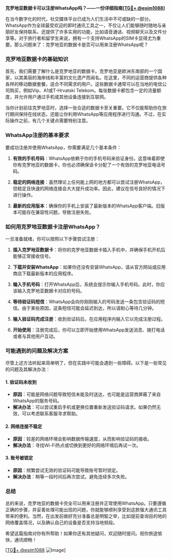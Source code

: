 **克罗地亚数据卡可以注册WhatsApp吗？——一份详细指南[[TG💪+ @esim1088](https://t.me/s/esim1088)]**

在当今数字化的时代，社交媒体平台已成为人们生活中不可或缺的一部分。WhatsApp作为全球最受欢迎的即时通讯工具之一，不仅让人们能够随时随地与亲朋好友保持联系，还提供了许多实用的功能，比如语音通话、视频聊天以及文件分享等。对于旅行者和留学生来说，拥有一个支持WhatsApp的SIM卡显得尤为重要。那么问题来了：克罗地亚的数据卡是否可以用来注册WhatsApp呢？

### 克罗地亚数据卡的基础知识

首先，我们需要了解什么是克罗地亚的数据卡。克罗地亚是欧洲东南部的一个国家，以其美丽的海岸线和丰富的文化遗产而闻名。在这里，不同的运营商提供各种各样的移动数据套餐，适合不同需求的用户。这些数据卡通常可以在当地的电信公司购买，例如Vip、A1或T-Hrvatski Telekom。每张数据卡都包含一定的流量额度，并允许用户通过手机或其他设备连接到互联网。

当你计划前往克罗地亚时，选择一张合适的数据卡至关重要。它不仅能帮助你在旅行期间保持在线状态，还能让你利用WhatsApp等应用程序进行沟通。不过，在实际操作之前，有几个关键点需要特别注意。

### WhatsApp注册的基本要求

要成功注册并使用WhatsApp，你需要满足几个基本条件：

1. **有效的手机号码**：WhatsApp依赖于你的手机号码来验证身份。这意味着即使你有克罗地亚的数据卡，你也必须确保该卡分配了一个有效的克罗地亚电话号码。
   
2. **稳定的网络连接**：虽然理论上任何能上网的地方都可以尝试注册WhatsApp，但稳定且快速的网络连接会大大提升成功率。因此，建议在信号良好的情况下进行操作。

3. **最新的应用版本**：确保你的手机上安装了最新版本的WhatsApp客户端。旧版本可能存在兼容性问题，导致注册失败。

### 如何用克罗地亚数据卡注册WhatsApp？

一旦准备就绪，你可以按照以下步骤尝试注册：

1. **插入克罗地亚数据卡**：将你的克罗地亚数据卡插入手机中，并确保手机开机后能够正常接收信号。

2. **下载并安装WhatsApp**：如果你还没有安装WhatsApp，请从官方网站或应用商店下载最新版本的应用程序。

3. **输入手机号码**：打开WhatsApp后，系统会提示你输入手机号码。此时，你应该输入克罗地亚数据卡对应的号码。

4. **等待验证码短信**：WhatsApp会向你刚刚输入的号码发送一条包含验证码的短信。由于某些原因，这条短信可能会延迟到达，所以请耐心等待几分钟。

5. **输入验证码完成注册**：收到验证码后，在应用程序内输入它以完成注册过程。

6. **开始使用**：注册完成后，你可以立即开始使用WhatsApp发送消息、拨打电话或者与其他用户互动。

### 可能遇到的问题及解决方案

尽管上述方法听起来简单明了，但在实践中可能会遇到一些障碍。以下是一些常见的问题及其解决办法：

#### 1. 验证码未收到
   - **原因**：可能是网络问题导致短信未能及时送达，也可能是运营商屏蔽了来自WhatsApp的服务号码。
   - **解决办法**：可以尝试重启手机或更换位置重新发送验证码请求。如果仍然无效，可以考虑联系客服寻求帮助。

#### 2. 网络连接不稳定
   - **原因**：较差的网络环境会影响数据传输速度，从而影响验证码的接收。
   - **解决办法**：寻找Wi-Fi热点或切换到更好的网络环境后再试一次。

#### 3. 账号被锁定
   - **原因**：频繁尝试无效的验证码可能导致账号暂时锁定。
   - **解决办法**：稍等一段时间后再次尝试，避免连续多次失败。

### 总结

总的来说，克罗地亚的数据卡完全可以用来注册并正常使用WhatsApp。只要遵循正确的步骤，并妥善处理可能出现的问题，你就能够顺利享受到这款强大通讯工具带来的便利。当然，在出发前做好充分准备总是明智之举，比如提前查询目的地的网络覆盖情况，以及确认自己的设备是否支持当地频段。

希望这篇指南对你有所帮助！如果你还有其他疑问，欢迎随时提问。祝你旅途愉快，通讯顺畅！

[[TG💪+ @esim1088](https://t.me/s/esim1088) ![Image](https://i.postimg.cc/4NQfJmqS/Snipaste-2025-05-13-00-14-12.png)]